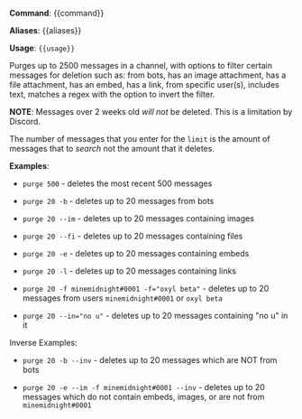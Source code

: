 **Command**: {{command}}

**Aliases**: {{aliases}}

**Usage**: `{{usage}}`


Purges up to 2500 messages in a channel, with options to filter certain messages for deletion such as: from bots, has an image attachment, has a file attachment, has an embed, has a link, from specific user(s), includes text, matches a regex with the option to invert the filter.

**NOTE**: Messages over 2 weeks old _will not_ be deleted. This is a limitation by Discord.

The number of messages that you enter for the `limit` is the amount of messages that to _search_ not the amount that it deletes.


**Examples**:

* `purge 500` - deletes the most recent 500 messages

* `purge 20 -b` - deletes up to 20 messages from bots

* `purge 20 --im` - deletes up to 20 messages containing images

* `purge 20 --fi` - deletes up to 20 messages containing files

* `purge 20 -e` - deletes up to 20 messages containing embeds

* `purge 20 -l` - deletes up to 20 messages containing links

* `purge 20 -f minemidnight#0001 -f="oxyl beta"` - deletes up to 20 messages from users `minemidnight#0001` or `oxyl beta`

* `purge 20 --in="no u"` - deletes up to 20 messages containing "no u" in it



Inverse Examples:

* `purge 20 -b --inv` - deletes up to 20 messages which are NOT from bots

* `purge 20 -e --im -f minemidnight#0001 --inv` - deletes up to 20 messages which do not contain embeds, images, or are not from `minemidnight#0001`
